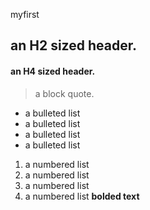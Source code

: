 myfirst

## an H2 sized header.
#### an H4 sized header.
>a block quote.
- a bulleted list
- a bulleted list
- a bulleted list
- a bulleted list
1. a numbered list
2. a numbered list
3. a numbered list
4. a numbered list
**bolded text**
